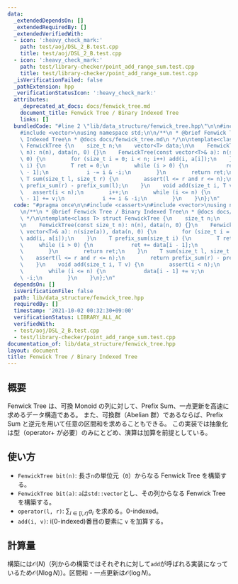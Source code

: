 ```yaml
---
data:
  _extendedDependsOn: []
  _extendedRequiredBy: []
  _extendedVerifiedWith:
  - icon: ':heavy_check_mark:'
    path: test/aoj/DSL_2_B.test.cpp
    title: test/aoj/DSL_2_B.test.cpp
  - icon: ':heavy_check_mark:'
    path: test/library-checker/point_add_range_sum.test.cpp
    title: test/library-checker/point_add_range_sum.test.cpp
  _isVerificationFailed: false
  _pathExtension: hpp
  _verificationStatusIcon: ':heavy_check_mark:'
  attributes:
    _deprecated_at_docs: docs/fenwick_tree.md
    document_title: Fenwick Tree / Binary Indexed Tree
    links: []
  bundledCode: "#line 2 \"lib/data_structure/fenwick_tree.hpp\"\n\n#include <cassert>\n\
    #include <vector>\nusing namespace std;\n\n/**\n * @brief Fenwick Tree / Binary\
    \ Indexed Tree\n * @docs docs/fenwick_tree.md\n */\n\ntemplate<class T> struct\
    \ FenwickTree {\n    size_t n;\n    vector<T> data;\n\n    FenwickTree(const size_t\
    \ n): n(n), data(n, 0) {}\n    FenwickTree(const vector<T>& a): n(size(a)), data(n,\
    \ 0) {\n        for (size_t i = 0; i < n; i++) add(i, a[i]);\n    }\n    T prefix_sum(size_t\
    \ i) {\n        T ret = 0;\n        while (i > 0) {\n            ret += data[i\
    \ - 1];\n            i -= i & -i;\n        }\n        return ret;\n    }\n   \
    \ T sum(size_t l, size_t r) {\n        assert(l <= r and r <= n);\n        return\
    \ prefix_sum(r) - prefix_sum(l);\n    }\n    void add(size_t i, T v) {\n     \
    \   assert(i < n);\n        i++;\n        while (i <= n) {\n            data[i\
    \ - 1] += v;\n            i += i & -i;\n        }\n    }\n};\n"
  code: "#pragma once\n\n#include <cassert>\n#include <vector>\nusing namespace std;\n\
    \n/**\n * @brief Fenwick Tree / Binary Indexed Tree\n * @docs docs/fenwick_tree.md\n\
    \ */\n\ntemplate<class T> struct FenwickTree {\n    size_t n;\n    vector<T> data;\n\
    \n    FenwickTree(const size_t n): n(n), data(n, 0) {}\n    FenwickTree(const\
    \ vector<T>& a): n(size(a)), data(n, 0) {\n        for (size_t i = 0; i < n; i++)\
    \ add(i, a[i]);\n    }\n    T prefix_sum(size_t i) {\n        T ret = 0;\n   \
    \     while (i > 0) {\n            ret += data[i - 1];\n            i -= i & -i;\n\
    \        }\n        return ret;\n    }\n    T sum(size_t l, size_t r) {\n    \
    \    assert(l <= r and r <= n);\n        return prefix_sum(r) - prefix_sum(l);\n\
    \    }\n    void add(size_t i, T v) {\n        assert(i < n);\n        i++;\n\
    \        while (i <= n) {\n            data[i - 1] += v;\n            i += i &\
    \ -i;\n        }\n    }\n};\n"
  dependsOn: []
  isVerificationFile: false
  path: lib/data_structure/fenwick_tree.hpp
  requiredBy: []
  timestamp: '2021-10-02 00:32:30+09:00'
  verificationStatus: LIBRARY_ALL_AC
  verifiedWith:
  - test/aoj/DSL_2_B.test.cpp
  - test/library-checker/point_add_range_sum.test.cpp
documentation_of: lib/data_structure/fenwick_tree.hpp
layout: document
title: Fenwick Tree / Binary Indexed Tree
---
```


## 概要

Fenwick Tree は、可換 Monoid の列に対して、Prefix Sum、一点更新を高速に求めるデータ構造である。
また、可換群（Abelian 群）であるならば、Prefix Sum と逆元を用いて任意の区間和を求めることもできる。
この実装では抽象化は型（operator+ が必要）のみにとどめ、演算は加算を前提としている。

## 使い方

- `FenwickTree bit(n)`: 長さ`n`の単位元（`0`）からなる Fenwick Tree を構築する。
- `FenwickTree bit(a)`: `a`は`std::vector`とし、その列からなる Fenwick Tree を構築する。
- `operator(l, r)`: $\sum_{i \in [l, r)}a_{i}$ を求める。0-indexed。
- `add(i, v)`: i(0-indexed)番目の要素に `v` を加算する。

## 計算量

構築には$\mathcal{O}(N)$（列からの構築ではそれぞれに対して`add`が呼ばれる実装になっているため$\mathcal{O}(N \log N)$）。区間和・一点更新は$\mathcal{O}(\log N)$。

